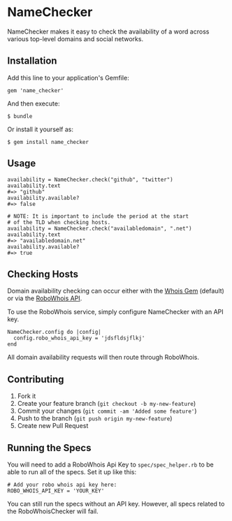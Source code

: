 # NameChecker

NameChecker makes it easy to check the availability of a word across various
top-level domains and social networks.

## Installation

Add this line to your application's Gemfile:

    gem 'name_checker'

And then execute:

    $ bundle

Or install it yourself as:

    $ gem install name_checker

## Usage

    availability = NameChecker.check("github", "twitter")
    availability.text
    #=> "github"
    availability.available?
    #=> false

    # NOTE: It is important to include the period at the start 
    # of the TLD when checking hosts.
    availability = NameChecker.check("availabledomain", ".net")
    availability.text
    #=> "availabledomain.net"
    availability.available?
    #=> true

## Checking Hosts

Domain availability checking can occur either with the [Whois Gem](http://bit.ly/KYquaW)
(default) or via the [RoboWhois API](http://bit.ly/KYqveX).

To use the RoboWhois service, simply configure NameChecker with an API key.

    NameChecker.config do |config|
      config.robo_whois_api_key = 'jdsfldsjflkj'
    end

All domain availability requests will then route through RoboWhois.

## Contributing

1. Fork it
2. Create your feature branch (`git checkout -b my-new-feature`)
3. Commit your changes (`git commit -am 'Added some feature'`)
4. Push to the branch (`git push origin my-new-feature`)
5. Create new Pull Request

## Running the Specs

You will need to add a RoboWhois Api Key to `spec/spec_helper.rb` to be
able to run all of the specs. Set it up like this:

    # Add your robo whois api key here:
    ROBO_WHOIS_API_KEY = 'YOUR_KEY'

You can still run the specs without an API key. However, all specs related
to the RoboWhoisChecker will fail.
